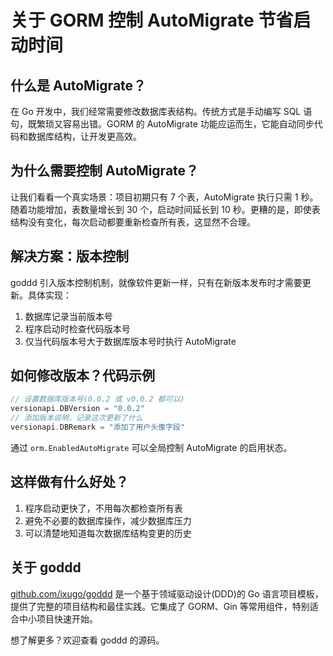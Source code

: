 # 关于 GORM 控制 AutoMigrate 节省启动时间

## 什么是 AutoMigrate？

在 Go 开发中，我们经常需要修改数据库表结构。传统方式是手动编写 SQL 语句，既繁琐又容易出错。GORM 的 AutoMigrate 功能应运而生，它能自动同步代码和数据库结构，让开发更高效。

## 为什么需要控制 AutoMigrate？

让我们看看一个真实场景：项目初期只有 7 个表，AutoMigrate 执行只需 1 秒。随着功能增加，表数量增长到 30 个，启动时间延长到 10 秒。更糟的是，即使表结构没有变化，每次启动都要重新检查所有表，这显然不合理。

## 解决方案：版本控制

goddd 引入版本控制机制，就像软件更新一样，只有在新版本发布时才需要更新。具体实现：

1. 数据库记录当前版本号
2. 程序启动时检查代码版本号
3. 仅当代码版本号大于数据库版本号时执行 AutoMigrate

## 如何修改版本？代码示例

```go
// 设置数据库版本号(0.0.2 或 v0.0.2 都可以)
versionapi.DBVersion = "0.0.2"
// 添加版本说明，记录这次更新了什么
versionapi.DBRemark = "添加了用户头像字段"
```

通过 `orm.EnabledAutoMigrate` 可以全局控制 AutoMigrate 的启用状态。

## 这样做有什么好处？

1. 程序启动更快了，不用每次都检查所有表
2. 避免不必要的数据库操作，减少数据库压力
3. 可以清楚地知道每次数据库结构变更的历史

## 关于 goddd

[github.com/ixugo/goddd](https://github.com/ixugo/goddd) 是一个基于领域驱动设计(DDD)的 Go 语言项目模板，提供了完整的项目结构和最佳实践。它集成了 GORM、Gin 等常用组件，特别适合中小项目快速开始。

想了解更多？欢迎查看 goddd 的源码。
